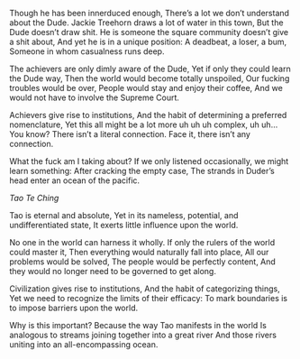 Though he has been innerduced enough,
There’s a lot we don’t understand about the Dude.
Jackie Treehorn draws a lot of water in this town,
But the Dude doesn’t draw shit.
He is someone the square community doesn’t give a shit about,
And yet he is in a unique position:
A deadbeat, a loser, a bum,
Someone in whom casualness runs deep.

The achievers are only dimly aware of the Dude,
Yet if only they could learn the Dude way,
Then the world would become totally unspoiled,
Our fucking troubles would be over,
People would stay and enjoy their coffee,
And we would not have to involve the Supreme Court.

Achievers give rise to institutions,
And the habit of determining a preferred nomenclature,
Yet this all might be a lot more uh uh uh complex, uh uh…
You know?
There isn’t a literal connection.
Face it, there isn’t any connection.

What the fuck am I taking about?
If we only listened occasionally, we might learn something:
After cracking the empty case,
The strands in Duder’s head enter an ocean of the pacific.

*Tao Te Ching*

Tao is eternal and absolute,
Yet in its nameless, potential, and undifferentiated state,
It exerts little influence upon the world.

No one in the world can harness it wholly.
If only the rulers of the world could master it,
Then everything would naturally fall into place,
All our problems would be solved,
The people would be perfectly content,
And they would no longer need to be governed to get along.

Civilization gives rise to institutions,
And the habit of categorizing things,
Yet we need to recognize the limits of their efficacy:
To mark boundaries is to impose barriers upon the world.

Why is this important?
Because the way Tao manifests in the world
Is analogous to streams joining together into a great river
And those rivers uniting into an all-encompassing ocean.